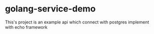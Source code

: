 # golang-service-demo

This's project is an example api which connect with postgres implement with echo framework